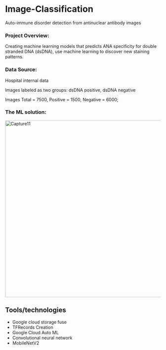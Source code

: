 # Image-Classification
Auto-immune disorder detection from antinuclear antibody images


### Project Overview:
Creating machine learning models that predicts ANA specificity for double stranded DNA (dsDNA), use machine learning to discover new staining patterns.



###  Data Source:
Hospital internal data 

Images labeled as two groups: dsDNA positive, dsDNA negative

Images Total = 7500, Positive = 1500, Negative = 6000;



###  The ML solution:
<img width="573" alt="Capture11" src="https://user-images.githubusercontent.com/38533045/232237044-fc9d2ad4-3959-43dd-9944-f67b71541dc6.PNG">




## Tools/technologies 

* Google cloud storage fuse
* TFRecords Creation
* Google Cloud Auto ML
* Convolutional neural network
* MobileNetV2








